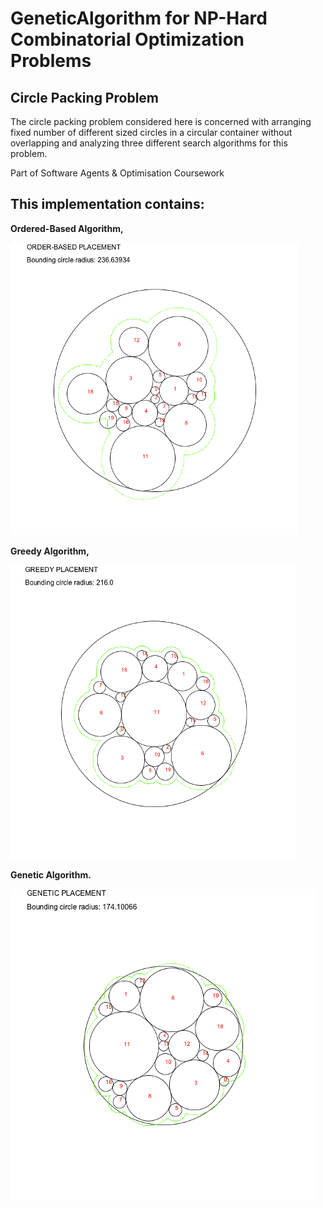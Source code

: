 # GeneticAlgorithm for NP-Hard Combinatorial Optimization Problems

## Circle Packing Problem

The circle packing problem considered here is concerned with arranging fixed number of different sized circles in a circular container without overlapping and analyzing three different search algorithms for this problem.


Part of Software Agents & Optimisation Coursework


## This implementation contains: 

**Ordered-Based Algorithm,**

![Ordered-Based Algorithm Result](/img/picture1.png)



**Greedy Algorithm,**

![Greedy Algorithm Result](/img/picture2.png)



**Genetic Algorithm.**

![Genetic Algorithm Result](/img/picture3.png)


